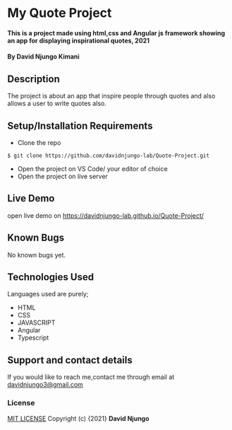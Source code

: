 # My Quote Project
#### This is a project made using html,css and Angular js framework showing an app for displaying inspirational quotes, 2021
#### By **David Njungo Kimani**
## Description
The project is about an app that inspire people through quotes and also allows a user to write quotes also. 
## Setup/Installation Requirements
* Clone the repo 
```
$ git clone https://github.com/davidnjungo-lab/Quote-Project.git 
```
* Open  the project on VS Code/ your editor of choice
* Open the project on live server
## Live Demo
open live demo on https://davidnjungo-lab.github.io/Quote-Project/
## Known Bugs
No known bugs yet.
## Technologies Used
Languages used are purely;
* HTML 
* CSS
* JAVASCRIPT
* Angular
* Typescript
## Support and contact details
If you would like to reach me,contact me through email at davidnjungo3@gmail.com
### License
[MIT LICENSE](https://choosealicense.com/licenses/mit/)
Copyright (c) {2021} **David Njungo**